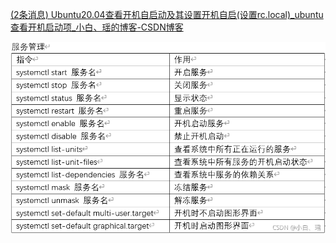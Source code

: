 [(2条消息) Ubuntu20.04查看开机自启动及其设置开机自启(设置rc.local)_ubuntu查看开机启动项_小白、瑶的博客-CSDN博客](https://blog.csdn.net/qq_41985134/article/details/121182623?spm=1001.2101.3001.6650.1&utm_medium=distribute.pc_relevant.none-task-blog-2%7Edefault%7ECTRLIST%7ERate-1-121182623-blog-115932245.235%5Ev35%5Epc_relevant_increate_t0_download_v2_base&depth_1-utm_source=distribute.pc_relevant.none-task-blog-2%7Edefault%7ECTRLIST%7ERate-1-121182623-blog-115932245.235%5Ev35%5Epc_relevant_increate_t0_download_v2_base&utm_relevant_index=2)


![](images/linuxsystemctl命令合集_image_1.png)
